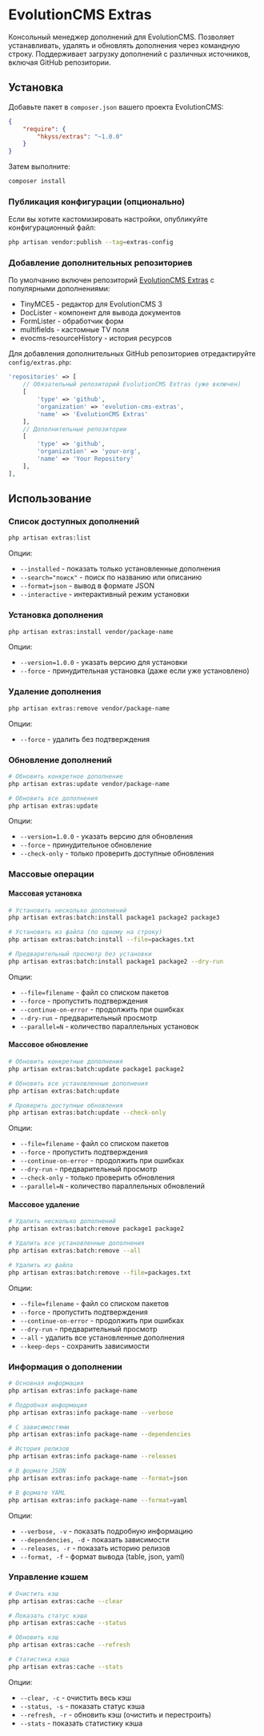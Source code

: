 # EvolutionCMS Extras

Консольный менеджер дополнений для EvolutionCMS. Позволяет устанавливать, удалять и обновлять дополнения через командную строку. Поддерживает загрузку дополнений с различных источников, включая GitHub репозитории.

## Установка

Добавьте пакет в `composer.json` вашего проекта EvolutionCMS:

```json
{
    "require": {
        "hkyss/extras": "~1.0.0"
    }
}
```

Затем выполните:

```bash
composer install
```

### Публикация конфигурации (опционально)

Если вы хотите кастомизировать настройки, опубликуйте конфигурационный файл:

```bash
php artisan vendor:publish --tag=extras-config
```

### Добавление дополнительных репозиториев

По умолчанию включен репозиторий [EvolutionCMS Extras](https://github.com/evolution-cms-extras) с популярными дополнениями:
- TinyMCE5 - редактор для EvolutionCMS 3
- DocLister - компонент для вывода документов  
- FormLister - обработчик форм
- multifields - кастомные TV поля
- evocms-resourceHistory - история ресурсов

Для добавления дополнительных GitHub репозиториев отредактируйте `config/extras.php`:

```php
'repositories' => [
    // Обязательный репозиторий EvolutionCMS Extras (уже включен)
    [
        'type' => 'github',
        'organization' => 'evolution-cms-extras',
        'name' => 'EvolutionCMS Extras'
    ],
    // Дополнительные репозитории
    [
        'type' => 'github',
        'organization' => 'your-org',
        'name' => 'Your Repository'
    ],
],
```

## Использование

### Список доступных дополнений

```bash
php artisan extras:list
```

Опции:
- `--installed` - показать только установленные дополнения
- `--search="поиск"` - поиск по названию или описанию
- `--format=json` - вывод в формате JSON
- `--interactive` - интерактивный режим установки

### Установка дополнения

```bash
php artisan extras:install vendor/package-name
```

Опции:
- `--version=1.0.0` - указать версию для установки
- `--force` - принудительная установка (даже если уже установлено)

### Удаление дополнения

```bash
php artisan extras:remove vendor/package-name
```

Опции:
- `--force` - удалить без подтверждения

### Обновление дополнений

```bash
# Обновить конкретное дополнение
php artisan extras:update vendor/package-name

# Обновить все дополнения
php artisan extras:update
```

Опции:
- `--version=1.0.0` - указать версию для обновления
- `--force` - принудительное обновление
- `--check-only` - только проверить доступные обновления

### Массовые операции

#### Массовая установка
```bash
# Установить несколько дополнений
php artisan extras:batch:install package1 package2 package3

# Установить из файла (по одному на строку)
php artisan extras:batch:install --file=packages.txt

# Предварительный просмотр без установки
php artisan extras:batch:install package1 package2 --dry-run
```

Опции:
- `--file=filename` - файл со списком пакетов
- `--force` - пропустить подтверждения
- `--continue-on-error` - продолжить при ошибках
- `--dry-run` - предварительный просмотр
- `--parallel=N` - количество параллельных установок

#### Массовое обновление
```bash
# Обновить конкретные дополнения
php artisan extras:batch:update package1 package2

# Обновить все установленные дополнения
php artisan extras:batch:update

# Проверить доступные обновления
php artisan extras:batch:update --check-only
```

Опции:
- `--file=filename` - файл со списком пакетов
- `--force` - пропустить подтверждения
- `--continue-on-error` - продолжить при ошибках
- `--dry-run` - предварительный просмотр
- `--check-only` - только проверить обновления
- `--parallel=N` - количество параллельных обновлений

#### Массовое удаление
```bash
# Удалить несколько дополнений
php artisan extras:batch:remove package1 package2

# Удалить все установленные дополнения
php artisan extras:batch:remove --all

# Удалить из файла
php artisan extras:batch:remove --file=packages.txt
```

Опции:
- `--file=filename` - файл со списком пакетов
- `--force` - пропустить подтверждения
- `--continue-on-error` - продолжить при ошибках
- `--dry-run` - предварительный просмотр
- `--all` - удалить все установленные дополнения
- `--keep-deps` - сохранить зависимости

### Информация о дополнении

```bash
# Основная информация
php artisan extras:info package-name

# Подробная информация
php artisan extras:info package-name --verbose

# С зависимостями
php artisan extras:info package-name --dependencies

# История релизов
php artisan extras:info package-name --releases

# В формате JSON
php artisan extras:info package-name --format=json

# В формате YAML
php artisan extras:info package-name --format=yaml
```

Опции:
- `--verbose, -v` - показать подробную информацию
- `--dependencies, -d` - показать зависимости
- `--releases, -r` - показать историю релизов
- `--format, -f` - формат вывода (table, json, yaml)

### Управление кэшем

```bash
# Очистить кэш
php artisan extras:cache --clear

# Показать статус кэша
php artisan extras:cache --status

# Обновить кэш
php artisan extras:cache --refresh

# Статистика кэша
php artisan extras:cache --stats
```

Опции:
- `--clear, -c` - очистить весь кэш
- `--status, -s` - показать статус кэша
- `--refresh, -r` - обновить кэш (очистить и перестроить)
- `--stats` - показать статистику кэша